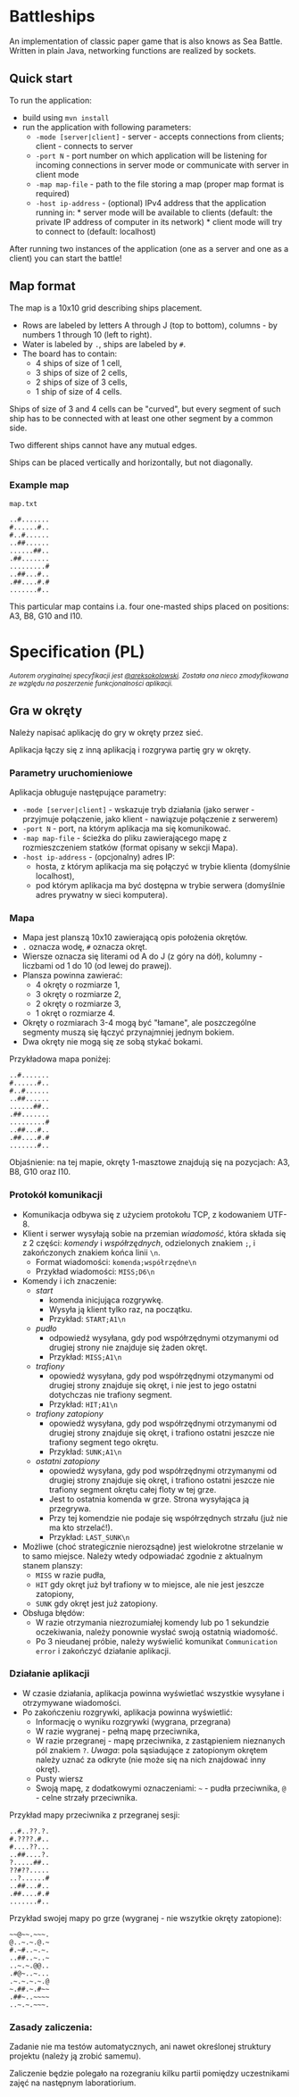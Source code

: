 # Battleships

An implementation of classic paper game that is also knows as Sea Battle.
Written in plain Java, networking functions are realized by sockets.

## Quick start

To run the application:
* build using `mvn install`
* run the application with following parameters:
   * `-mode [server|client]` - server - accepts connections from clients; client - connects to server
   * `-port N` - port number on which application will be listening for incoming connections in server mode
   or communicate with server in client mode
   * `-map map-file` - path to the file storing a map (proper map format is required)
   * `-host ip-address` - (optional) IPv4 address that the application running in:
         * server mode will be available to clients (default: the private IP address of computer in its network)
         * client mode will try to connect to (default: localhost)

After running two instances of the application (one as a server and one as a client) you can start the battle!

## Map format

The map is a 10x10 grid describing ships placement.
* Rows are labeled by letters A through J (top to bottom), columns - by numbers 1 through 10 (left to right).
* Water is labeled by `.`, ships are labeled by `#`.
* The board has to contain:
  * 4 ships of size of 1 cell,
  * 3 ships of size of 2 cells,
  * 2 ships of size of 3 cells,
  * 1 ship of size of 4 cells.
  
Ships of size of 3 and 4 cells can be "curved", but every segment of such ship has to be connected with
at least one other segment by a common side.

Two different ships cannot have any mutual edges.

Ships can be placed vertically and horizontally, but not diagonally.

### Example map
`map.txt`

```
..#.......
#......#..
#..#......
..##......
......##..
.##.......
.........#
..##...#..
.##....#.#
.......#..
```
This particular map contains i.a. four one-masted ships placed on positions: A3, B8, G10 and I10.

# Specification (PL)

<sub>_Autorem oryginalnej specyfikacji jest [@areksokolowski](https://gitlab.com/areksokolowski)._
_Została ona nieco zmodyfikowana ze względu na poszerzenie funkcjonalności aplikacji._</sub>

## Gra w okręty

Należy napisać aplikację do gry w okręty przez sieć.

Aplikacja łączy się z inną aplikacją i rozgrywa partię gry w okręty.

### Parametry uruchomieniowe
Aplikacja obługuje następujące parametry:
* `-mode [server|client]` - wskazuje tryb działania (jako serwer - przyjmuje połączenie, jako klient - nawiązuje połączenie z serwerem)
* `-port N` - port, na którym aplikacja ma się komunikować.
* `-map map-file` - ścieżka do pliku zawierającego mapę z rozmieszczeniem statków (format opisany w sekcji Mapa).
* `-host ip-address` - (opcjonalny) adres IP:
    * hosta, z którym aplikacja ma się połączyć w trybie klienta (domyślnie localhost),
    * pod którym aplikacja ma być dostępna w trybie serwera (domyślnie adres prywatny w sieci komputera).

### Mapa
* Mapa jest planszą 10x10 zawierającą opis położenia okrętów.
* `.` oznacza wodę, `#` oznacza okręt.
* Wiersze oznacza się literami od A do J (z góry na dół), kolumny - liczbami od 1 do 10 (od lewej do prawej).
* Plansza powinna zawierać:
  * 4 okręty o rozmiarze 1,
  * 3 okręty o rozmiarze 2,
  * 2 okręty o rozmiarze 3,
  * 1 okręt o rozmiarze 4.
* Okręty o rozmiarach 3-4 mogą być "łamane", ale poszczególne segmenty muszą się łączyć przynajmniej jednym bokiem.
* Dwa okręty nie mogą się ze sobą stykać bokami.

Przykładowa mapa poniżej:
```
..#.......
#......#..
#..#......
..##......
......##..
.##.......
.........#
..##...#..
.##....#.#
.......#..
```
Objaśnienie: na tej mapie, okręty 1-masztowe znajdują się na pozycjach: A3, B8, G10 oraz I10.

### Protokół komunikacji
* Komunikacja odbywa się z użyciem protokołu TCP, z kodowaniem UTF-8.
* Klient i serwer wysyłają sobie na przemian _wiadomość_, która składa się z 2 części: _komendy_ i _współrzędnych_, odzielonych znakiem `;`, i zakończonych znakiem końca linii `\n`.
  * Format wiadomości: `komenda;współrzędne\n`
  * Przykład wiadomości: `MISS;D6\n`
* Komendy i ich znaczenie:
  * _start_
    * komenda inicjująca rozgrywkę.
    * Wysyła ją klient tylko raz, na początku.
    * Przykład: `START;A1\n`
  * _pudło_
    * odpowiedź wysyłana, gdy pod współrzędnymi otzymanymi od drugiej strony nie znajduje się żaden okręt.
    * Przykład: `MISS;A1\n`
  * _trafiony_
    * opowiedź wysyłana, gdy pod współrzędnymi otzymanymi od drugiej strony znajduje się okręt, i nie jest to jego ostatni dotychczas nie trafiony segment.
    * Przykład: `HIT;A1\n`
  * _trafiony zatopiony_
    * opowiedź wysyłana, gdy pod współrzędnymi otrzymanymi od drugiej strony znajduje się okręt, i trafiono ostatni jeszcze nie trafiony segment tego okrętu.
    * Przykład: `SUNK;A1\n`
  * _ostatni zatopiony_
    * opowiedź wysyłana, gdy pod współrzędnymi otrzymanymi od drugiej strony znajduje się okręt, i trafiono ostatni jeszcze nie trafiony segment okrętu całej floty w tej grze.
    * Jest to ostatnia komenda w grze. Strona wysyłająca ją przegrywa.
    * Przy tej komendzie nie podaje się współrzędnych strzału (już nie ma kto strzelać!).
    * Przykład: `LAST_SUNK\n`
* Możliwe (choć strategicznie nierozsądne) jest wielokrotne strzelanie w to samo miejsce. Należy wtedy odpowiadać zgodnie z aktualnym stanem planszy:
  * `MISS` w razie pudła,
  * `HIT` gdy okręt już był trafiony w to miejsce, ale nie jest jeszcze zatopiony,
  * `SUNK` gdy okręt jest już zatopiony.
* Obsługa błędów:
  * W razie otrzymania niezrozumiałej komendy lub po 1 sekundzie oczekiwania, należy ponownie wysłać swoją ostatnią wiadomość.
  * Po 3 nieudanej próbie, należy wyświelić komunikat `Communication error` i zakończyć działanie aplikacji.

### Działanie aplikacji
* W czasie działania, aplikacja powinna wyświetlać wszystkie wysyłane i otrzymywane wiadomości.
* Po zakończeniu rozgrywki, aplikacja powinna wyświetlić:
  * Informację o wyniku rozgrywki (wygrana, przegrana)
  * W razie wygranej - pełną mapę przeciwnika,
  * W razie przegranej - mapę przeciwnika, z zastąpieniem nieznanych pól znakiem `?`. _Uwaga_: pola sąsiadujące z zatopionym okrętem należy uznać za odkryte (nie może się na nich znajdować inny okręt).
  * Pusty wiersz
  * Swoją mapę, z dodatkowymi oznaczeniami: `~` - pudła przeciwnika, `@` - celne strzały przeciwnika.

Przykład mapy przeciwnika z przegranej sesji:
```
..#..??.?.
#.????.#..
#....??...
..##....?.
?.....##..
??#??.....
..?......#
..##...#..
.##....#.#
.......#..
```

Przykład swojej mapy po grze (wygranej - nie wszytkie okręty zatopione):
```
~~@~~.~~~.
@..~.~.@.~
#.~#..~.~.
..##..~..~
..~.~.@@..
.#@~..~...
.~.~.~.~.@
~.##.~.#~~
.##~..~~~~
..~.~.~~~.
```

### Zasady zaliczenia:
Zadanie nie ma testów automatycznych, ani nawet określonej struktury projektu (należy ją zrobić samemu).

Zaliczenie będzie polegało na rozegraniu kilku partii pomiędzy uczestnikami zajęć na następnym laboratiorium.
